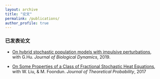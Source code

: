 ```yaml
---
layout: archive
title: "论文"
permalink: /publications/
author_profile: true
---
```




### 已发表论文
* [On hybrid stochastic population models with impulsive perturbations](https://www.tandfonline.com/doi/full/10.1080/17513758.2019.1609607), with G.Hu. _Journal of Biological Dynamics_, 2019.

* [On Some Properties of a Class of Fractional Stochastic Heat Equations](https://papers.ssrn.com/sol3/papers.cfm?abstract_id=3393127), with W. Liu, & M. Foondun. _Journal of Theoretical Probability_, 2017
